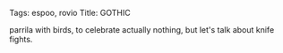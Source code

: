 Tags: espoo, rovio
Title: GOTHIC
  
parrila with birds, to celebrate actually nothing, but let's talk about knife fights.